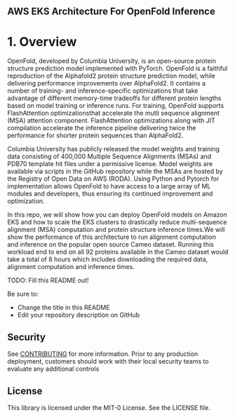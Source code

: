 ## AWS EKS Architecture For OpenFold Inference

# 1. Overview
OpenFold, developed by Columbia University, is an open-source protein structure prediction model implemented with PyTorch. OpenFold is a faithful reproduction of the Alphafold2 protein structure prediction model, while delivering performance improvements over AlphaFold2. It contains a number of training- and inference-specific optimizations that take advantage of different memory-time tradeoffs for different protein lengths based on model training or inference runs. For training, OpenFold supports FlashAttention optimizationsthat accelerate the mutli sequence alignment (MSA) attention component. FlashAttention optimizations along with JIT compilation accelerate the inference pipeline delivering twice the performance for shorter protein sequences than AlphaFold2.

Columbia University has publicly released the model weights and training data consisting of 400,000 Multiple Sequence Alignments (MSAs) and PDB70 template hit files under a permissive license. Model weights are available via scripts in the GitHub repository while the MSAs are hosted by the Registry of Open Data on AWS (RODA). Using Python and Pytorch for implementation allows OpenFold to have access to a large array of ML modules and developers, thus ensuring its continued improvement and optimization.

In this repo, we will show how you can deploy OpenFold models on Amazon EKS and how to scale the EKS clusters to drastically reduce multi-sequence alignment (MSA) computation and protein structure inference times.We will show the performance of this architecture to run alignment computation and inference on the popular open source Cameo dataset. Running this workload end to end on all 92 proteins available in the Cameo dataset would take a total of 8 hours which includes downloading the required data, alignment computation and inference times. 



TODO: Fill this README out!

Be sure to:

* Change the title in this README
* Edit your repository description on GitHub

## Security

See [CONTRIBUTING](CONTRIBUTING.md#security-issue-notifications) for more information. Prior to any production deployment, customers should work with their local security teams to evaluate any additional controls

## License

This library is licensed under the MIT-0 License. See the LICENSE file.

